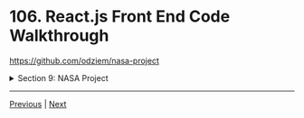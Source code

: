 # 106. React.js Front End Code Walkthrough

https://github.com/odziem/nasa-project

<details>
  <summary> Section 9: NASA Project </summary>

  - [Codebase: nasa-project](../src/9_nasa-project)

</details>

---

[Previous](./105_What-You-Need-To-Know.md) | [Next]()